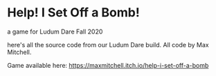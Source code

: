 # Help! I Set Off a Bomb!
a game for Ludum Dare Fall 2020

here's all the source code from our Ludum Dare build. All code by Max Mitchell.

Game available here: https://maxmitchell.itch.io/help-i-set-off-a-bomb 
